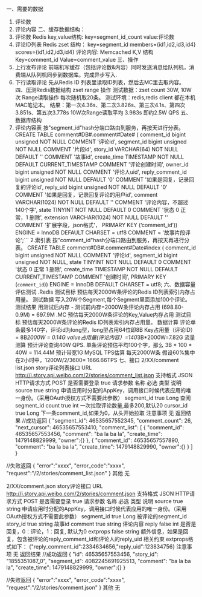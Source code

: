 一、需要的数据
1. 评论数
2. 评论内容
   二、缓存数据结构：
1. 评论数
   Redis key,value结构:
   key=segment_id_count
   value:评论数
2. 评论ID列表
   Redis zset 结构：
   key=segment_id
   members={id1,id2,id3,id4}
   scores={id1,id2,id3,id4}
   评论内容:
   Memcached K,V 结构
   Key=comment_id
   Value=comment_value
   三、操作
1. 上行发布评论
   前端机写缓存（包括评论数&内容）同时发送消息给队列机，消费端从队列机同步到数据库。完成异步写入.
2. 下行读取评论
   先从Redis ID 列表里读取ID列表，然后去MC里去取内容。
   四、压测Redis数据结构
   zset range 操作
   测试数据：zset count 30W, 10W次 Range读取操作 每次随机取20条。
   测试环境：redis,redis client 都在本机MAC笔记本。
   结果：第一次4.36s、第二次3.826s、第三次4.1s、第四次3.851s、第五次3.778s
   10W次Range读取平均 3.983s 即约2.5W QPS
   五、数据库结构
1. 评论内容表
   按"segment_id"hash分端口路由到服务，再按天进行分表。
   CREATE TABLE comment#DB#.comment#Date# (
   comment_id            bigint unsigned NOT NULL COMMENT '评论id',
   segment_id    bigint unsigned NOT NULL COMMENT '片段id',
   story_id      VARCHAR(64) NOT NULL DEFAULT '' COMMENT '故事id',
   create_time   TIMESTAMP NOT NULL DEFAULT CURRENT_TIMESTAMP COMMENT '评论创建时间',
   owner_id      bigint    unsigned NOT NULL   COMMENT '评论人uid',
   reply_comment_id   bigint unsigned NOT NULL DEFAULT '0' COMMENT '如果是回复，记录回复的评论id',
   reply_uid     bigint unsigned NOT NULL DEFAULT '0' COMMENT '如果是回复，记录回复评论的用户id',
   comment       VARCHAR(1024) NOT NULL DEFAULT '' COMMENT '评论内容，不超过140个字',
   state         TINYINT NOT NULL DEFAULT 0 COMMENT '状态 0 正常，1 删除',
   extension     VARCHAR(1024) NOT NULL DEFAULT '' COMMENT '扩展字段，json格式'，
   PRIMARY KEY (‘comment_id’))
   ENGINE = InnoDB DEFAULT CHARSET = utf8 COMMENT = '故事片段评论';```
   2.索引表
   按"comment_id"hash分端口路由到服务，再按天再进行分表。
   CREATE TABLE comment#DB#.comment#Date#index (
   comment_id            bigint unsigned NOT NULL COMMENT '评论id',
   segment_id    bigint unsigned NOT NULL,
   state         TINYINT NOT NULL DEFAULT 0 COMMENT '状态 0 正常 1 删除',
   create_time   TIMESTAMP NOT NULL DEFAULT CURRENT_TIMESTAMP COMMENT '创建时间',
   PRIMARY KEY (`comment_id`))
   ENGINE = InnoDB DEFAULT CHARSET = utf8;
   六、数据容量评估测试
   .Redis
   测试目标
   预估每天2000W条评论的Redis ID列表索引内存占用量。
   测试数据
   写入20W个Segment,每个Segment里面添加100个评论。
   测试结果
   用测试后内存 - 测试前内存=2000W条评论内存占用
   (698.80-0.9M) = 697.9M
   .MC
   预估每天2000W条评论的Key,Value内存占用
   测试目标
   预估每天2000W条评论的Redis ID列表索引内存占用量。
   数据计算
   评论单条最多140字，评论id为long型，long型占用64位即8B
   Key占用量（评论ID）= 8B*2000W = 0.14G
   value占用量(评论内容）=140*3B*2000W=7.82G
   流量测算
   预计评论查询40W QPS.
   单条评论预估平均100个字，那么 3B * 100 * 40W = 114.44M
   预计带宽1G
   MySQL
   TPS估算
   每天2000W条 假设60%集中在2小时中，1200W/2/3600= 1666.66TPS
   七、接口
   2/XX/comment list.json
   story评论列表接口
   URL
   http://i.story.api.weibo.com/2/stories/comment_list.json
   支持格式
   JSON
   HTTP请求方式
   POST
   是否需要登录
   true
   请求参数
   名称	必选	类型	说明
   source	true	string	申请应用时分配的AppKey，调用接口时候代表应用的唯一身份。（采用OAuth授权方式不需要此参数）
   segment_id	true	Long	查阅segment_id
   count	true	int	一次拉取评论数量,最多200,默认20
   cursor_id	true	Long	下一条comment_id,如果为0，从头开始拉取
   注意事项
   无
   返回结果
   //成功返回
   {
   "segment_id": 46535657552345,
   "comment_count": 26,
   "next_cursor": 46535657553410,
   "comment_list": [
   {
   "comment_id": 46535657553456,
   "comment": "ba la ba la",
   "create_time": 1479148829999,
   "owner":{}
   },
   {
   "comment_id": 46535657557890,
   "comment": "ba la ba la",
   "create_time": 1479148829990,
   "owner":{}
   }
   ]
   }

//失败返回
{
"error":"xxxx",
"error_code":"xxxx",
"request":"/2/stories/comment_list.json"
}
其他
无

2/XX/comment.json
story评论接口
URL
http://i.story.api.weibo.com/2/stories/comment.json
支持格式
JSON
HTTP请求方式
POST
是否需要登录
true
请求参数
名称	必选	类型	说明
source	true	string	申请应用时分配的AppKey，调用接口时候代表应用的唯一身份。（采用OAuth授权方式不需要此参数）
segment_id	true	Long	被评论的segment_id
story_id	true	string	故事id
comment	true	string	评论内容
reply	false	int	是否是回复，0：评论，1：回复, 默认为0
extprops	false	string	额外信息，如果是回复，包含被评论的reply_comment_id和评论人的reply_uid
相关约束
extprops格式如下：
{"reply_comment_id":2334634656,"reply_uid":123834756}
注意事项
无
返回结果
//成功返回
{
"id": 46535657553456,
"story_id": "1855351087_0",
"segment_id": 4082245691925513,
"comment": "ba la ba la",
"create_time": 1479148829999,
"owner":{}
}

//失败返回
{
"error":"xxxx",
"error_code":"xxxx",
"request":"/2/stories/comment.json"
}
其他
无